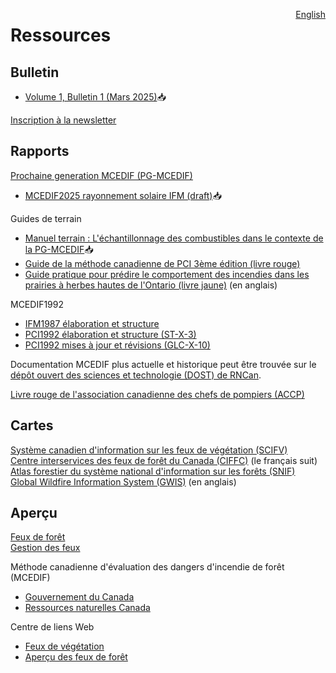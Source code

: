 <a href="https://cffdrs.github.io/website_en/resources/" target="_self" style="float: right;"> English </a>

# Ressources

## Bulletin
- [Volume 1, Bulletin 1 (Mars 2025)](../documents/Newsletter1_FR_FWI2025_final.pdf)📥

<a href="../contacter/#inscription-a-la-newsletter" target="_self">Inscription à la newsletter</a>

## Rapports
[Prochaine generation MCEDIF (PG-MCEDIF)](https://ostrnrcan-dostrncan.canada.ca/handle/1845/245411)

- [MCEDIF2025 rayonnement solaire IFM (draft)](../documents/MCEDIF2025_rayonnement-solaire-IFM.pdf)📥

Guides de terrain

- [Manuel terrain : L'échantillonnage des combustibles dans le contexte de la PG-MCEDIF](https://ca.nfis.org/fss/fss?command=retrieveByName&fileName=Field_Guide_of_NG_Protocol_french.pdf&fileNameSpace=docs/nfi&format=xml&promptToSave=true)📥
- [Guide de la méthode canadienne de PCI 3ème édition (livre rouge)](https://ostrnrcan-dostrncan.canada.ca/handle/1845/222604)
- [Guide pratique pour prédire le comportement des incendies dans les prairies à herbes hautes de l'Ontario (livre jaune)](https://ostrnrcan-dostrncan.canada.ca/handle/1845/246080) (en anglais)


MCEDIF1992

- [IFM1987 élaboration et structure](https://ostrnrcan-dostrncan.canada.ca/handle/1845/228434)
- [PCI1992 élaboration et structure (ST-X-3)](https://ostrnrcan-dostrncan.canada.ca/handle/1845/235421)
- [PCI1992 mises à jour et révisions (GLC-X-10)](https://ostrnrcan-dostrncan.canada.ca/handle/1845/247839)

Documentation MCEDIF plus actuelle et historique peut être trouvée sur le  
[dépôt ouvert des sciences et technologie (DOST) de RNCan](https://ostrnrcan-dostrncan.canada.ca/accueil).

[Livre rouge de l'association canadienne des chefs de pompiers (ACCP)](https://cafc.ca/page/redbook2021fr)

## Cartes
[Système canadien d'information sur les feux de végétation (SCIFV)](https://cwfis.cfs.nrcan.gc.ca/accueil)  
[Centre interservices des feux de forêt du Canada (CIFFC)](https://ciffc.ca) (le français suit)  
[Atlas forestier du système national d'information sur les forêts (SNIF)](https://ca.nfis.org/map/atlas.html?language=fr)  
[Global Wildfire Information System (GWIS)](https://gwis.jrc.ec.europa.eu/) (en anglais)

## Aperçu
[Feux de forêt](https://ressources-naturelles.canada.ca/forets-foresterie/feux-vegetation/feux-foret)  
[Gestion des feux](https://ressources-naturelles.canada.ca/forets-foresterie/insectes-perturbations-forets/gestion-feux)

Méthode canadienne d'évaluation des dangers d'incendie de forêt (MCEDIF)

- [Gouvernement du Canada](https://ressources-naturelles.canada.ca/forets-foresterie/feux-vegetation/methode-canadienne-evaluation-dangers-incendie-foret)  
- [Ressources naturelles Canada](https://cwfis.cfs.nrcan.gc.ca/renseignements/sommaire/fdr)

Centre de liens Web

- [Feux de végétation](https://ressources-naturelles.canada.ca/forets-foresterie/feux-vegetation)  
- [Aperçu des feux de forêt](https://www.canada.ca/fr/securite-publique-canada/campagnes/feux-de-foret.html)
